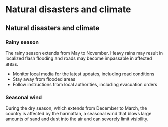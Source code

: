 # Natural disasters and climate

## Natural disasters and climate

### Rainy season

The rainy season extends from May to November. Heavy rains may result in localized flash flooding and roads may become impassable in affected areas.

* Monitor local media for the latest updates, including road conditions
* Stay away from flooded areas
* Follow instructions from local authorities, including evacuation orders

### Seasonal wind

During the dry season, which extends from December to March, the country is affected by the harmattan, a seasonal wind that blows large amounts of sand and dust into the air and can severely limit visibility.